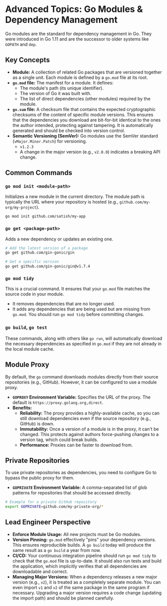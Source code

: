 # Advanced Topics: Go Modules & Dependency Management

Go modules are the standard for dependency management in Go. They were introduced in Go 1.11 and are the successor to older systems like `GOPATH` and `dep`.

## Key Concepts

- **Module:** A collection of related Go packages that are versioned together as a single unit. Each module is defined by a `go.mod` file at its root.
- **`go.mod` file:** The manifest for a module. It defines:
    - The module's path (its unique identifier).
    - The version of Go it was built with.
    - The list of direct dependencies (other modules) required by the module.
- **`go.sum` file:** A checksum file that contains the expected cryptographic checksums of the content of specific module versions. This ensures that the dependencies you download are bit-for-bit identical to the ones the author intended, protecting against tampering. It is automatically generated and should be checked into version control.
- **Semantic Versioning (SemVer):** Go modules use the SemVer standard (`vMajor.Minor.Patch`) for versioning.
    - `v1.2.3`
    - A change in the major version (e.g., `v2.0.0`) indicates a breaking API change.

## Common Commands

### `go mod init <module-path>`
Initializes a new module in the current directory. The module path is typically the URL where your repository is hosted (e.g., `github.com/my-org/my-project`).
```bash
go mod init github.com/satish/my-app
```

### `go get <package-path>`
Adds a new dependency or updates an existing one.
```bash
# Add the latest version of a package
go get github.com/gin-gonic/gin

# Get a specific version
go get github.com/gin-gonic/gin@v1.7.4
```

### `go mod tidy`
This is a crucial command. It ensures that your `go.mod` file matches the source code in your module.
- It removes dependencies that are no longer used.
- It adds any dependencies that are being used but are missing from `go.mod`.
You should run `go mod tidy` before committing changes.

### `go build`, `go test`
These commands, along with others like `go run`, will automatically download the necessary dependencies as specified in `go.mod` if they are not already in the local module cache.

## Module Proxy

By default, the `go` command downloads modules directly from their source repositories (e.g., GitHub). However, it can be configured to use a module proxy.

- **`GOPROXY` Environment Variable:** Specifies the URL of the proxy. The default is `https://proxy.golang.org,direct`.
- **Benefits:**
    - **Reliability:** The proxy provides a highly-available cache, so you can still download dependencies even if the source repository (e.g., GitHub) is down.
    - **Immutability:** Once a version of a module is in the proxy, it can't be changed. This protects against authors force-pushing changes to a version tag, which could break builds.
    - **Performance:** Proxies can be faster to download from.

## Private Repositories

To use private repositories as dependencies, you need to configure Go to bypass the public proxy for them.
- **`GOPRIVATE` Environment Variable:** A comma-separated list of glob patterns for repositories that should be accessed directly.
```bash
# Example for a private GitHub repository
export GOPRIVATE=github.com/my-private-org/*
```

## Lead Engineer Perspective

- **Enforce Module Usage:** All new projects must be Go modules.
- **Version Pinning:** `go.mod` effectively "pins" your dependency versions. This ensures reproducible builds. A `go build` today will produce the same result as a `go build` a year from now.
- **CI/CD:** Your continuous integration pipeline should run `go mod tidy` to check that the `go.mod` file is up-to-date. It should also run tests and build the application, which implicitly verifies that all dependencies are downloadable and correct.
- **Managing Major Versions:** When a dependency releases a new major version (e.g., `v2`), it is treated as a completely separate module. You can even import `v1` and `v2` of the same package in the same program if necessary. Upgrading a major version requires a code change (updating the import path) and should be planned carefully. 